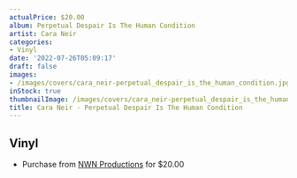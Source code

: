 ```yaml
---
actualPrice: $20.00
album: Perpetual Despair Is The Human Condition
artist: Cara Neir
categories:
- Vinyl
date: '2022-07-26T05:09:17'
draft: false
images:
- /images/covers/cara_neir-perpetual_despair_is_the_human_condition.jpg
inStock: true
thumbnailImage: /images/covers/cara_neir-perpetual_despair_is_the_human_condition-thumb.jpg
title: Cara Neir - Perpetual Despair Is The Human Condition
---
```


## Vinyl
* Purchase from [NWN Productions](http://shop.nwnprod.com/index.php?route=product/product&path=75&product_id=25684&sort=pd.name&order=ASC) for $20.00

